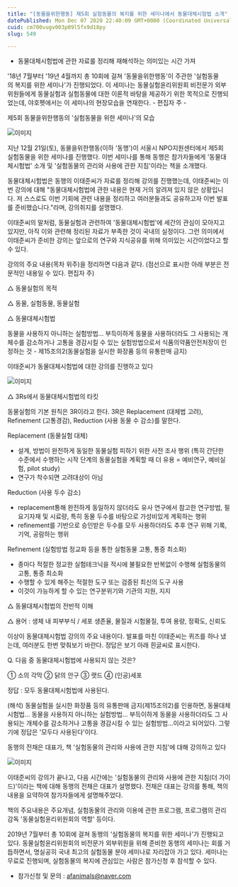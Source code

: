 ```yaml
---
title: "[동물을위한행동] 제5회 실험동물의 복지를 위한 세미나에서 동물대체시험법 소개"
datePublished: Mon Dec 07 2020 22:40:09 GMT+0000 (Coordinated Universal Time)
cuid: cm700vugv003p09l5fx9d18py
slug: 549

---
```



- 동물대체시험법에 관한 자료를 정리해 재해석하는 의미있는 시간 가져

'18년 7월부터 '19년 4월까지 총 10회에 걸쳐 '동물을위한행동'이 주관한 '실험동물의 복지를 위한 세미나'가 진행되었다. 이 세미나는 동물실험윤리위원회 비전문가 외부위원들에게 동물실험과 실험동물에 대한 이론적 바탕을 제공하기 위한 목적으로 진행되었는데, 야호펫에서는 이 세미나의 현장모습을 연재한다. - 편집자 주 -

제5회 동물을위한행동의 '실험동물을 위한 세미나'의 모습

![이미지](https://cdn.hashnode.com/res/hashnode/image/upload/v1739250566343/3c4a0bcd-6026-414c-8e40-45837cc8ee77.jpeg)

지난 12월 21일(토), 동물을위한행동(이하 '동행')이 서울시 NPO지원센터에서 제5회 실험동물을 위한 세미나를 진행했다. 이번 세미나를 통해 동행은 참가자들에게 '동물대체시험법' 소개 및 '실험동물의 관리와 사용에 관한 지침'이라는 책을 소개했다.

동물대체시험법은 동행의 이태준씨가 자료를 정리해 강의를 진행했는데, 이태준씨는 이번 강의에 대해 "동물대체시험법에 관한 내용은 현재 거의 알려져 있지 않은 상황입니다. 저 스스로도 이번 기회에 관련 내용을 정리하고 여러분들과도 공유하고자 이번 발표를 준비했습니다."라며, 강의취지를 설명했다.

이태준씨의 말처럼, 동물실험과 관련하여 '동물대체시험법'에 세간의 관심이 모아지고 있지만, 아직 이와 관련해 정리된 자료가 부족한 것이 국내의 실정이다. 그런 의미에서 이태준씨가 준비한 강의는 앞으로의 연구와 지식공유를 위해 의미있는 시간이었다고 할 수 있다.

강의의 주요 내용(목차 위주)을 정리하면 다음과 같다. (점선으로 표시한 아래 부분은 전문적인 내용일 수 있다. 편집자 주)

△ 동물실험의 목적

△ 동물, 실험동물, 동물실험

△ 동물대체시험법

동물을 사용하지 아니하는 실험방법... 부득이하게 동물을 사용하더라도 그 사용되는 개체수를 감소하거나 고통을 경감시킬 수 있는 실험방법으로서 식품의약품안전처장이 인정하는 것 - 제15조의2(동물실험을 실시한 화장품 등의 유통판매 금지)

이태준씨가 동물대체시험법에 대한 강의를 진행하고 있다

![이미지](https://cdn.hashnode.com/res/hashnode/image/upload/v1739250568569/4b807f07-3ce3-45f6-871d-d014fabc2ed9.jpeg)

△ 3Rs에서 동물대체시험법의 타킷

동물실험의 기본 원칙은 3R이라고 한다. 3R은 Replacement (대체법 고려), Refinement (고통경감), Reduction (사용 동물 수 감소)를 말한다.

Replacement (동물실험 대체)

- 설계, 방법이 완전하게 동일한 동물실험 피하기 위한 사전 조사 행위 (특히 간단한 수준에서 수행하는 시작 단계의 동물실험을 계획할 때 더 유용 = 예비연구, 예비실험, pilot study)
- 연구가 착수되면 고려대상이 아님

Reduction (사용 두수 감소)

- replacement통해 완전하게 동일하지 않더라도 유사 연구에서 참고한 연구방법, 필요기자재 및 시료량, 특히 동물 두수를 바탕으로 가성비있게 계획하는 행위
- refinement를 기반으로 승인받은 두수를 모두 사용하더라도 추후 연구 위해 기록, 기억, 공람하는 행위

Refinement (실험방법 정교화 등을 통한 실험동물 고통, 통증 최소화)

- 종마다 적절한 정교한 실험테크닉을 적시에 불필요한 반복없이 수행해 실험동물의 고통, 통증 최소화
- 수행할 수 있게 해주는 적절한 도구 또는 검증된 최신의 도구 사용
- 이것이 가능하게 할 수 있는 연구분위기와 기관의 지원, 지지

△ 동물대체시험법의 전반적 이해

△ 용어 : 생체 내 피부부식 / 세포 생존율, 물질과 시험물질, 투여 용량, 정확도, 신뢰도

이상이 동물대체시험법 강의의 주요 내용이다. 발표를 마친 이태준씨는 퀴즈를 하나 냈는데, 여러분도 한번 맞춰보기 바란다. 정답은 보기 아래 흰글씨로 표시한다.

Q. 다음 중 동물대체시험법에 사용되지 않는 것은?

① 소의 각막 ② 닭의 안구 ③ 랫드 ④ (인공)세포

정답 : 모두 동물대체시험법에 사용된다.

(해석) 동물실험을 실시한 화장품 등의 유통판매 금지(제15조의2)를 인용하면, 동물대체시험법... 동물을 사용하지 아니하는 실험방법... 부득이하게 동물을 사용하더라도 그 사용되는 개체수를 감소하거나 고통을 경감시킬 수 있는 실험방법...이라고 되어있다. 그렇기에 정답은 '모두다 사용된다'이다.

동행의 전채은 대표가, 책 '실험동물의 관리와 사용에 관한 지침'에 대해 강의하고 있다

![이미지](https://cdn.hashnode.com/res/hashnode/image/upload/v1739250570794/03b2b085-85d5-4625-bef8-c0c4defcf4d7.jpeg)

이태준씨의 강의가 끝나고, 다음 시간에는 '실험동물의 관리와 사용에 관한 지침(더 가이드)'이라는 책에 대해 동행의 전채은 대표가 설명했다. 전채은 대표는 강의를 통해, 책의 내용을 요약하여 참가자들에게 설명해주었다.

책의 주요내용은 주요개념, 실험동물의 관리와 이용에 관한 프로그램, 프로그램의 관리감독 '동물실험윤리위원회의 역할' 등이다.

2019년 7월부터 총 10회에 걸쳐 동행의 '실험동물의 복지를 위한 세미나'가 진행되고 있다. 동물실험윤리위원회의 비전문가 외부위원을 위해 준비한 동행의 세미나는 회를 거듭하면서, 명실공히 국내 최고의 실험동물 분야 세미나로 자리잡아 가고 있다. 세미나는 무료로 진행되며, 실험동물의 복지에 관심있는 사람은 참가신청 후 참석할 수 있다.

* 참가신청 및 문의 : afanimals@naver.com